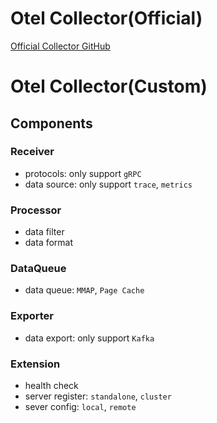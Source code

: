 # Otel Collector(Official)
[Official Collector GitHub](https://opentelemetry.io/docs/collector/)

# Otel Collector(Custom)

## Components
### Receiver
* protocols: only support `gRPC`
* data source: only support `trace`, `metrics`

### Processor
* data filter
* data format

### DataQueue
* data queue: `MMAP`, `Page Cache`

### Exporter
* data export: only support `Kafka`

### Extension
* health check
* server register: `standalone`, `cluster`
* sever config: `local`, `remote`


